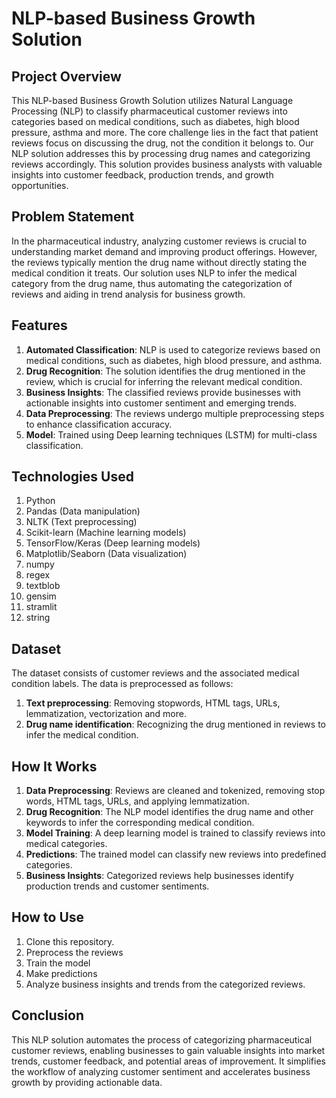 # NLP-based Business Growth Solution
## Project Overview

This NLP-based Business Growth Solution utilizes Natural Language Processing (NLP) to classify pharmaceutical customer reviews into categories based on medical conditions, such as diabetes, high blood pressure, asthma and more. The core challenge lies in the fact that patient reviews focus on discussing the drug, not the condition it belongs to. Our NLP solution addresses this by processing drug names and categorizing reviews accordingly. This solution provides business analysts with valuable insights into customer feedback, 
production trends, and growth opportunities.

## Problem Statement
In the pharmaceutical industry, analyzing customer reviews is crucial to understanding market demand and improving product offerings. However, the reviews typically mention the drug name without directly stating the medical condition it treats. Our solution uses NLP 
to infer the medical category from the drug name, thus automating the categorization of reviews and aiding in trend analysis for business growth.

## Features
1. **Automated Classification**: NLP is used to categorize reviews based on medical conditions, such as diabetes, high blood pressure, and asthma.
2. **Drug Recognition**: The solution identifies the drug mentioned in the review, which is crucial for inferring the relevant medical condition.
3. **Business Insights**: The classified reviews provide businesses with actionable insights into customer sentiment and emerging trends.
4. **Data Preprocessing**: The reviews undergo multiple preprocessing steps to enhance classification accuracy.
5. **Model**: Trained using Deep learning techniques (LSTM) for multi-class classification.

## Technologies Used
1. Python
2. Pandas (Data manipulation)
3. NLTK (Text preprocessing)
4. Scikit-learn (Machine learning models)
5. TensorFlow/Keras (Deep learning models)
6. Matplotlib/Seaborn (Data visualization)
7. numpy
8. regex
9. textblob
10. gensim
11. stramlit
12. string

## Dataset
The dataset consists of customer reviews and the associated medical condition labels. The data is preprocessed as follows:

1. **Text preprocessing**: Removing stopwords, HTML tags, URLs, lemmatization, vectorization and more. 
2. **Drug name identification**: Recognizing the drug mentioned in reviews to infer the medical condition.


## How It Works
1. **Data Preprocessing**: Reviews are cleaned and tokenized, removing stop words, HTML tags, URLs, and applying lemmatization.
2. **Drug Recognition**: The NLP model identifies the drug name and other keywords to infer the corresponding medical condition.
3. **Model Training**: A deep learning model is trained to classify reviews into medical categories.
4. **Predictions**: The trained model can classify new reviews into predefined categories.
5. **Business Insights**: Categorized reviews help businesses identify production trends and customer sentiments.

## How to Use
1. Clone this repository.
2. Preprocess the reviews
3. Train the model 
4. Make predictions 
5. Analyze business insights and trends from the categorized reviews.

## Conclusion
This NLP solution automates the process of categorizing pharmaceutical customer reviews, enabling businesses to gain valuable insights into market trends, customer feedback, and potential areas of improvement. It simplifies the workflow of analyzing customer sentiment and accelerates business growth by providing actionable data.

